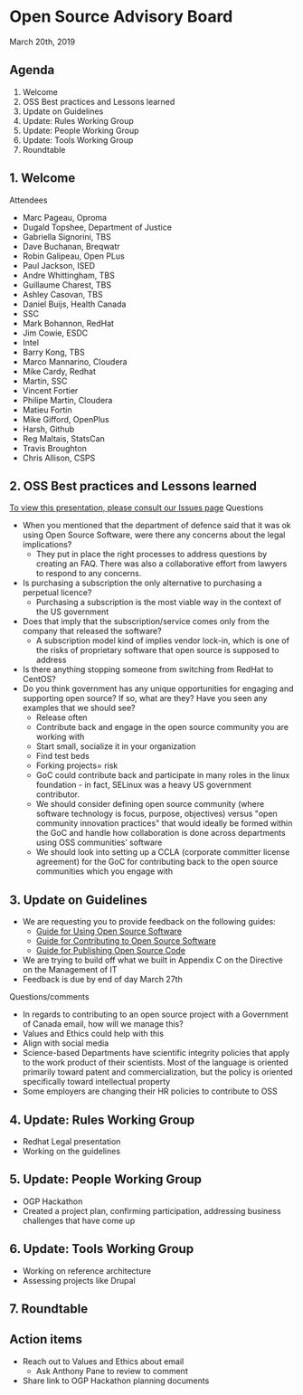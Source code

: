 # Open Source Advisory Board
March 20th, 2019

## Agenda
1. Welcome 
2. OSS Best practices and Lessons learned
3. Update on Guidelines
4. Update: Rules Working Group
5. Update: People Working Group 
6. Update: Tools Working Group 
7. Roundtable

## 1. Welcome
Attendees
* Marc Pageau, Oproma
* Dugald Topshee, Department of Justice
* Gabriella Signorini, TBS
* Dave Buchanan, Breqwatr
* Robin Galipeau, Open PLus
* Paul Jackson, ISED
* Andre Whittingham, TBS
* Guillaume Charest, TBS
* Ashley Casovan, TBS
* Daniel Buijs, Health Canada
* SSC
* Mark Bohannon, RedHat
* Jim Cowie, ESDC
* Intel
* Barry Kong, TBS
* Marco Mannarino, Cloudera
* Mike Cardy, Redhat
* Martin, SSC
* Vincent Fortier
* Philipe Martin, Cloudera
* Matieu Fortin
* Mike Gifford, OpenPlus
* Harsh, Github
* Reg Maltais, StatsCan
* Travis Broughton
* Chris Allison, CSPS


## 2. OSS Best practices and Lessons learned
[To view this presentation, please consult our Issues page](https://github.com/canada-ca/OS-Advisory_Conseil-SO/issues/120)
Questions
* When you mentioned that the department of defence said that it was ok using Open Source Software, were there any concerns about the legal implications?
  * They put in place the right processes to address questions by creating an FAQ. There was also a collaborative effort from lawyers to respond to any concerns. 
* Is purchasing a subscription the only alternative to purchasing a perpetual licence?
  * Purchasing a subscription is the most viable way in the context of the US government 
* Does that imply that the subscription/service comes only from the company that released the software?
  * A subscription model kind of implies vendor lock-in, which is one of the risks of proprietary software that open source is supposed to address
* Is there anything stopping someone from switching from RedHat to CentOS? 
* Do you think government has any unique opportunities for engaging and supporting open source? If so, what are they? Have you seen any examples that we should see?
  * Release often 
  * Contribute back and engage in the open source community you are working with
  * Start small, socialize it in your organization 
  * Find test beds
  * Forking projects= risk 
  * GoC could contribute back and participate in many roles in the linux foundation - in fact, SELinux was a heavy US government contributor.
  * We should consider defining open source community (where software technology is focus, purpose, objectives) versus "open community innovation practices" that would ideally be formed within the GoC and handle how collaboration is done across departments using OSS communities’ software
  * We should look into setting up a CCLA (corporate committer license agreement) for the GoC for contributing back to the open source communities which you engage with

## 3. Update on Guidelines
* We are requesting you to provide feedback on the following guides:
  * [Guide for Using Open Source Software](https://github.com/canada-ca/open-source-logiciel-libre/blob/master/en/guides/using-open-source-software.md)
  * [Guide for Contributing to Open Source Software](https://github.com/canada-ca/open-source-logiciel-libre/blob/master/en/guides/contributing-to-open-source-software.md)
  * [Guide for Publishing Open Source Code](https://github.com/canada-ca/open-source-logiciel-libre/blob/master/en/guides/publishing-open-source-code.md)
* We are trying to build off what we built in Appendix C on the Directive on the Management of IT
* Feedback is due by end of day March 27th 

Questions/comments
* In regards to contributing to an open source project with a Government of Canada email, how will we manage this?
* Values and Ethics could help with this 
* Align with social media 
* Science-based Departments have scientific integrity policies that apply to the work product of their scientists. Most of the language is oriented primarily toward patent and commercialization, but the policy is oriented specifically toward intellectual property
* Some employers are changing their HR policies to contribute to OSS


## 4. Update: Rules Working Group 
* Redhat Legal presentation 
* Working on the guidelines 

## 5. Update: People Working Group 
* OGP Hackathon 
* Created a project plan, confirming participation, addressing business challenges that have come up

## 6. Update: Tools Working Group 
* Working on reference architecture 
* Assessing projects like Drupal 
## 7. Roundtable

## Action items
* Reach out to Values and Ethics about email 
  * Ask Anthony Pane to review to comment
* Share link to OGP Hackathon planning documents 
